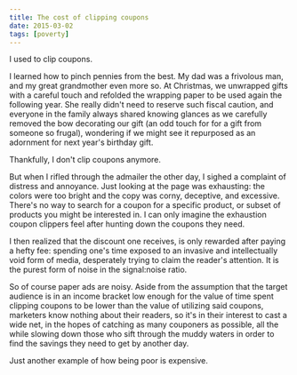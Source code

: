 ```yaml
---
title: The cost of clipping coupons
date: 2015-03-02
tags: [poverty]
---
```


I used to clip coupons.

I learned how to pinch pennies from the best. My dad was a frivolous man, and my
great grandmother even more so. At Christmas, we unwrapped gifts with a careful
touch and refolded the wrapping paper to be used again the following year. She
really didn't need to reserve such fiscal caution, and everyone in the family
always shared knowing glances as we carefully removed the bow decorating our
gift (an odd touch for for a gift from someone so frugal), wondering if we might
see it repurposed as an adornment for next year's birthday gift.

Thankfully, I don't clip coupons anymore.

But when I rifled through the admailer the other day, I sighed a complaint of
distress and annoyance. Just looking at the page was exhausting: the colors were
too bright and the copy was corny, deceptive, and excessive. There's no way to
search for a coupon for a specific product, or subset of products you might be
interested in. I can only imagine the exhaustion coupon clippers feel after
hunting down the coupons they need.

I then realized that the discount one receives, is only rewarded after paying a
hefty fee: spending one's time exposed to an invasive and intellectually void
form of media, desperately trying to claim the reader's attention. It is the
purest form of noise in the signal:noise ratio.

So of course paper ads are noisy. Aside from the assumption that the target
audience is in an income bracket low enough for the value of time spent clipping
coupons to be lower than the value of utilizing said coupons, marketers know
nothing about their readers, so it's in their interest to cast a wide net, in
the hopes of catching as many couponers as possible, all the while slowing down
those who sift through the muddy waters in order to find the savings they need
to get by another day.

Just another example of how being poor is expensive.
